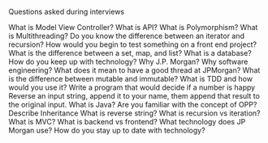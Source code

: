 Questions asked during interviews

What is Model View Controller?
What is API?
What is Polymorphism? 
What is Multithreading? 
Do you know the difference between an iterator and recursion?
How would you begin to test something on a front end project?
What is the difference between a set, map, and list? 
What is a database? 
How do you keep up with technology? 
Why J.P. Morgan?
Why software engineering? 
What does it mean to have a good thread at JPMorgan? 
What is the difference between mutable and immutable? 
What is TDD and how would you use it?
Write a program that would decide if a number is happy
Reverse an input string, append it to your name, them append that result to the original input.
What is Java? 
Are you familiar with the concept of OPP?
Describe Inheritance
What is reverse string? 
What is recursion vs iteration?
What is MVC?
What is backend vs frontend?
What technology does JP Morgan use?
How do you stay up to date with technology? 
